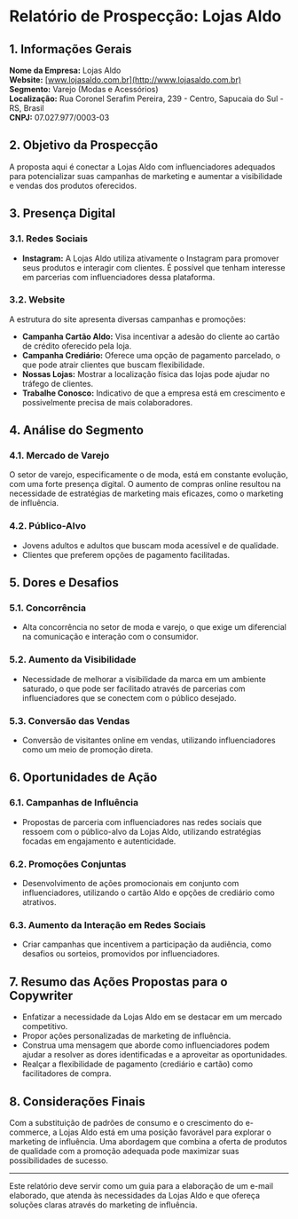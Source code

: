 # Relatório de Prospecção: Lojas Aldo

## 1. Informações Gerais

**Nome da Empresa:** Lojas Aldo  
**Website:** [www.lojasaldo.com.br](http://www.lojasaldo.com.br)  
**Segmento:** Varejo (Modas e Acessórios)  
**Localização:** Rua Coronel Serafim Pereira, 239 - Centro, Sapucaia do Sul - RS, Brasil  
**CNPJ:** 07.027.977/0003-03

## 2. Objetivo da Prospecção

A proposta aqui é conectar a Lojas Aldo com influenciadores adequados para potencializar suas campanhas de marketing e aumentar a visibilidade e vendas dos produtos oferecidos.

## 3. Presença Digital

### 3.1. Redes Sociais
- **Instagram:** A Lojas Aldo utiliza ativamente o Instagram para promover seus produtos e interagir com clientes. É possível que tenham interesse em parcerias com influenciadores dessa plataforma.

### 3.2. Website
A estrutura do site apresenta diversas campanhas e promoções:
- **Campanha Cartão Aldo:** Visa incentivar a adesão do cliente ao cartão de crédito oferecido pela loja.
- **Campanha Crediário:** Oferece uma opção de pagamento parcelado, o que pode atrair clientes que buscam flexibilidade.
- **Nossas Lojas:** Mostrar a localização física das lojas pode ajudar no tráfego de clientes.
- **Trabalhe Conosco:** Indicativo de que a empresa está em crescimento e possivelmente precisa de mais colaboradores.

## 4. Análise do Segmento

### 4.1. Mercado de Varejo
O setor de varejo, especificamente o de moda, está em constante evolução, com uma forte presença digital. O aumento de compras online resultou na necessidade de estratégias de marketing mais eficazes, como o marketing de influência.

### 4.2. Público-Alvo
- Jovens adultos e adultos que buscam moda acessível e de qualidade.
- Clientes que preferem opções de pagamento facilitadas.

## 5. Dores e Desafios

### 5.1. Concorrência
- Alta concorrência no setor de moda e varejo, o que exige um diferencial na comunicação e interação com o consumidor.

### 5.2. Aumento da Visibilidade
- Necessidade de melhorar a visibilidade da marca em um ambiente saturado, o que pode ser facilitado através de parcerias com influenciadores que se conectem com o público desejado.

### 5.3. Conversão das Vendas
- Conversão de visitantes online em vendas, utilizando influenciadores como um meio de promoção direta.

## 6. Oportunidades de Ação

### 6.1. Campanhas de Influência
- Propostas de parceria com influenciadores nas redes sociais que ressoem com o público-alvo da Lojas Aldo, utilizando estratégias focadas em engajamento e autenticidade.

### 6.2. Promoções Conjuntas
- Desenvolvimento de ações promocionais em conjunto com influenciadores, utilizando o cartão Aldo e opções de crediário como atrativos.

### 6.3. Aumento da Interação em Redes Sociais
- Criar campanhas que incentivem a participação da audiência, como desafios ou sorteios, promovidos por influenciadores.

## 7. Resumo das Ações Propostas para o Copywriter
- Enfatizar a necessidade da Lojas Aldo em se destacar em um mercado competitivo.
- Propor ações personalizadas de marketing de influência.
- Construa uma mensagem que aborde como influenciadores podem ajudar a resolver as dores identificadas e a aproveitar as oportunidades.
- Realçar a flexibilidade de pagamento (crediário e cartão) como facilitadores de compra.

## 8. Considerações Finais
Com a substituição de padrões de consumo e o crescimento do e-commerce, a Lojas Aldo está em uma posição favorável para explorar o marketing de influência. Uma abordagem que combina a oferta de produtos de qualidade com a promoção adequada pode maximizar suas possibilidades de sucesso.

---

Este relatório deve servir como um guia para a elaboração de um e-mail elaborado, que atenda às necessidades da Lojas Aldo e que ofereça soluções claras através do marketing de influência.